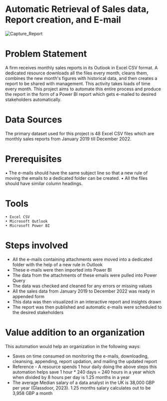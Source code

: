 # Automatic Retrieval of Sales data, Report creation, and E-mail


![Capture_Report](https://github.com/Mona-Bhagat/Automated-Monthly-Sales-Report-and-E-mail-share-Project/assets/148805047/2c240937-15ab-4e3f-9f07-d986683e7b77)


# Problem Statement
A firm receives monthly sales reports in its Outlook in Excel CSV format. A dedicated resource downloads all the files every month, cleans them, combines the new month's figures with historical data, and then creates a report to be shared with management. This activity takes loads of time every month. This project aims to automate this entire process and produce the report in the form of a Power BI report which gets e-mailed to desired stakeholders automatically. 


# Data Sources
The primary dataset used for this project is 48 Excel CSV files which are monthly sales reports from January 2019 till December 2022. 

# Prerequisites
• The e-mails should have the same subject line so that a new rule of moving the emails to a dedicated folder can be created. 
• All the files should have similar column headings. 


# Tools
	• Excel CSV
  	• Microsoft Outlook
   	• Microsoft Power BI
  
  
# Steps involved

* All the e-mails containing attachments were moved into a dedicated folder with the help of a new rule in Outlook 
* These e-mails were then imported into Power BI 
* The data from the attachments of these emails were pulled into Power Query
* The data was checked and cleaned for any errors or missing values
* All the sales data from January 2019 to December 2022 was ready in appended form
* This data was then visualized in an interactive report and insights drawn 
* The report was then published and automatic e-mails were scheduled to the desired stakeholders



# Value addition to an organization
This automation would help an organization in the following ways:
* Saves on time consumed on monitoring the e-mails, downloading, cleansing, appending, report updation, and mailing the updated report
* Reference - A resource spends 1 hour daily doing the above steps this automation helps save 1 hour * 240 days = 240 hours in a year which when divided by 8 hours per day is 1.25 months in a year
* The average Median salary of a data analyst in the UK is 38,000 GBP per year (Glassdoor, 2023). 1.25 months salary calculates out to be 3,958 GBP a month 
